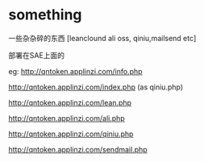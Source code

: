 # something


一些杂杂碎的东西 [leanclound ali oss, qiniu,mailsend etc]

部署在SAE上面的

eg:
http://qntoken.applinzi.com/info.php

http://qntoken.applinzi.com/index.php (as qiniu.php)

http://qntoken.applinzi.com/lean.php

http://qntoken.applinzi.com/ali.php

http://qntoken.applinzi.com/qiniu.php

http://qntoken.applinzi.com/sendmail.php

